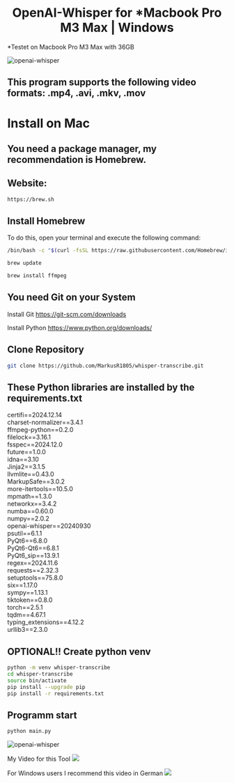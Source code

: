 <div align=center><h1>OpenAI-Whisper for *Macbook Pro M3 Max | Windows</h1></div>
*Testet on Macbook Pro M3 Max with 36GB <p>

![openai-whisper](https://image.civitai.com/xG1nkqKTMzGDvpLrqFT7WA/5f219a87-05c9-4510-bd4c-eb5856628332/original=true,quality=90/42965033.jpeg)

## This program supports the following video formats: .mp4, .avi, .mkv, .mov

# Install on Mac
## You need a package manager, my recommendation is Homebrew.
## Website:
```sh
https://brew.sh
```

## Install Homebrew
To do this, open your terminal and execute the following command:
```sh
/bin/bash -c "$(curl -fsSL https://raw.githubusercontent.com/Homebrew/install/HEAD/install.sh)"
```
```sh
brew update
```
```sh
brew install ffmpeg
```

## You need Git on your System

Install Git
<https://git-scm.com/downloads>

Install Python
<https://www.python.org/downloads/>

<h2>Clone Repository</h2>

```sh
git clone https://github.com/MarkusR1805/whisper-transcribe.git
```

## These Python libraries are installed by the requirements.txt

certifi==2024.12.14<br>
charset-normalizer==3.4.1<br>
ffmpeg-python==0.2.0<br>
filelock==3.16.1<br>
fsspec==2024.12.0<br>
future==1.0.0<br>
idna==3.10<br>
Jinja2==3.1.5<br>
llvmlite==0.43.0<br>
MarkupSafe==3.0.2<br>
more-itertools==10.5.0<br>
mpmath==1.3.0<br>
networkx==3.4.2<br>
numba==0.60.0<br>
numpy==2.0.2<br>
openai-whisper==20240930<br>
psutil==6.1.1<br>
PyQt6==6.8.0<br>
PyQt6-Qt6==6.8.1<br>
PyQt6_sip==13.9.1<br>
regex==2024.11.6<br>
requests==2.32.3<br>
setuptools==75.8.0<br>
six==1.17.0<br>
sympy==1.13.1<br>
tiktoken==0.8.0<br>
torch==2.5.1<br>
tqdm==4.67.1<br>
typing_extensions==4.12.2<br>
urllib3==2.3.0<br>

<h2>OPTIONAL!! Create python venv</h2>

```sh
python -m venv whisper-transcribe
cd whisper-transcribe
source bin/activate
pip install --upgrade pip
pip install -r requirements.txt
```

<h2>Programm start</h2>

```sh
python main.py
```

![openai-whisper](https://image.civitai.com/xG1nkqKTMzGDvpLrqFT7WA/ccc78288-c4b1-4660-af9b-6856c860dc67/original=true,quality=90/48383996.jpeg)

My Video for this Tool
[![](https://youtu.be/FxCxbUwAnZQ)](https://youtu.be/FxCxbUwAnZQ)

For Windows users I recommend this video in German
[![](https://youtu.be/1TODiH-xAas?si=Nmp2_koXyHb3DaIo)](https://youtu.be/1TODiH-xAas?si=Nmp2_koXyHb3DaIo)
